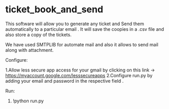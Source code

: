 # ticket_book_and_send
This software will allow you to  generate any ticket and Send them automatically to a particular email . It will save the coopies in a .csv file and also store a copy of the tickets.

We have used SMTPLIB for automate mail and also it allows to send mail along with attachment.

Configure:

  1.Allow less secure app access for your gmail by clicking on this link -> https://myaccount.google.com/lesssecureapps
  2.Configure run.py by adding your email and password in the respective field .

Run:
  1. !python run.py
